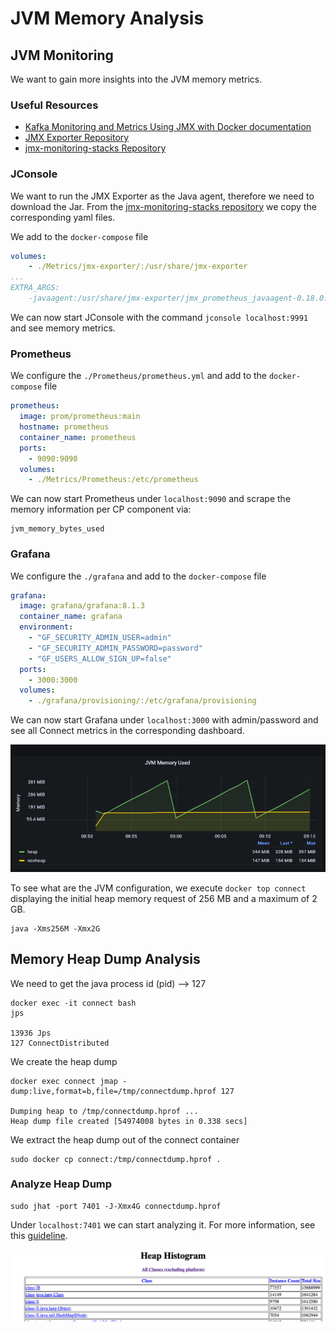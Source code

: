 # JVM Memory Analysis

## JVM Monitoring

We want to gain more insights into the JVM memory metrics.

### Useful Resources
* [Kafka Monitoring and Metrics Using JMX with Docker documentation](https://docs.confluent.io/platform/current/installation/docker/operations/monitoring.html)
* [JMX Exporter Repository](https://github.com/prometheus/jmx_exporter)
* [jmx-monitoring-stacks Repository](https://github.com/confluentinc/jmx-monitoring-stacks/tree/7.2-post/shared-assets/jmx-exporter)

### JConsole
We want to run the JMX Exporter as the Java agent, therefore
we need to download the Jar.
From the [jmx-monitoring-stacks repository](https://github.com/confluentinc/jmx-monitoring-stacks/tree/7.2-post/shared-assets/jmx-exporter)
we copy the corresponding yaml files.

We add to the `docker-compose` file

```yaml
volumes:
    - ./Metrics/jmx-exporter/:/usr/share/jmx-exporter
...
EXTRA_ARGS:
    -javaagent:/usr/share/jmx-exporter/jmx_prometheus_javaagent-0.18.0.jar=1234:/usr/share/jmx-exporter/broker.yml
```

We can now start JConsole with the command `jconsole localhost:9991` and see memory metrics.

### Prometheus

We configure the `./Prometheus/prometheus.yml` and
add to the `docker-compose` file

```yaml
prometheus:
  image: prom/prometheus:main
  hostname: prometheus
  container_name: prometheus
  ports:
    - 9090:9090
  volumes:
    - ./Metrics/Prometheus:/etc/prometheus
```

We can now start Prometheus under `localhost:9090` and scrape the memory information
per CP component via:

```
jvm_memory_bytes_used
```

### Grafana

We configure the `./grafana` and
add to the `docker-compose` file

```yaml
grafana:
  image: grafana/grafana:8.1.3
  container_name: grafana
  environment:
    - "GF_SECURITY_ADMIN_USER=admin"
    - "GF_SECURITY_ADMIN_PASSWORD=password"
    - "GF_USERS_ALLOW_SIGN_UP=false"
  ports:
    - 3000:3000
  volumes:
    - ./grafana/provisioning/:/etc/grafana/provisioning
```

We can now start Grafana under `localhost:3000` with admin/password and
see all Connect metrics in the corresponding dashboard.

![](../connect_memory.png)

To see what are the JVM configuration, we execute `docker top connect`
displaying the initial heap memory request of 256 MB and a maximum of 2 GB.
```shell
java -Xms256M -Xmx2G
```


## Memory Heap Dump Analysis

We need to get the java process id (pid) --> 127

```shell
docker exec -it connect bash
jps

13936 Jps
127 ConnectDistributed
```

We create the heap dump
```shell
docker exec connect jmap -dump:live,format=b,file=/tmp/connectdump.hprof 127

Dumping heap to /tmp/connectdump.hprof ...
Heap dump file created [54974008 bytes in 0.338 secs]
```

We extract the heap dump out of the connect container
```
sudo docker cp connect:/tmp/connectdump.hprof .
```

### Analyze Heap Dump

```shell
sudo jhat -port 7401 -J-Xmx4G connectdump.hprof
```

Under `localhost:7401` we can start analyzing it.
For more information, see this [guideline](https://blog.gceasy.io/2015/08/28/jhat-heap-dump-analysis/).

![](../heapdump.png)